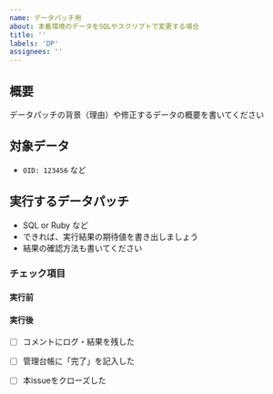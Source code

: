 ```yaml
---
name: データパッチ用
about: 本番環境のデータをSQLやスクリプトで変更する場合
title: ''
labels: 'DP'
assignees: ''
---
```


## 概要

データパッチの背景（理由）や修正するデータの概要を書いてください

## 対象データ

- `OID: 123456` など

## 実行するデータパッチ

- SQL or Ruby など
- できれば、実行結果の期待値を書き出しましょう
- 結果の確認方法も書いてください

### チェック項目
#### 実行前
#### 実行後
- [ ] コメントにログ・結果を残した
- [ ] 管理台帳に「完了」を記入した
- [ ] 本issueをクローズした

